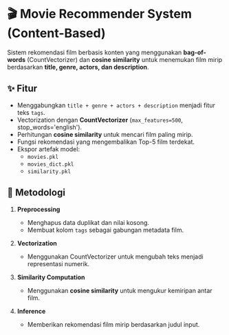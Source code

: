 # 🎬 Movie Recommender System (Content-Based)

Sistem rekomendasi film berbasis konten yang menggunakan **bag-of-words** (CountVectorizer) dan **cosine similarity** untuk menemukan film mirip berdasarkan **title, genre, actors, dan description**.

## ✨ Fitur
- Menggabungkan `title + genre + actors + description` menjadi fitur teks `tags`.
- Vectorization dengan **CountVectorizer** (`max_features=500`, stop_words='english').
- Perhitungan **cosine similarity** untuk mencari film paling mirip.
- Fungsi rekomendasi yang mengembalikan Top-5 film terdekat.
- Ekspor artefak model: 
  - `movies.pkl`  
  - `movies_dict.pkl`  
  - `similarity.pkl`

## 🧱 Metodologi
1. **Preprocessing**  
   - Menghapus data duplikat dan nilai kosong.  
   - Membuat kolom `tags` sebagai gabungan metadata film.

2. **Vectorization**  
   - Menggunakan CountVectorizer untuk mengubah teks menjadi representasi numerik.

3. **Similarity Computation**  
   - Menggunakan **cosine similarity** untuk mengukur kemiripan antar film.

4. **Inference**  
   - Memberikan rekomendasi film mirip berdasarkan judul input.
